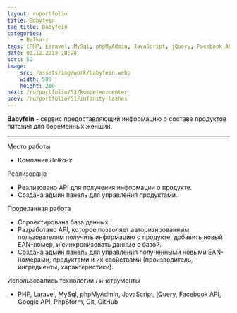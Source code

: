 ```yaml
---
layout: ruportfolio
title: Babyfein
tag_title: Babyfein
categories:
    - Belka-z
tags: [PHP, Laravel, MySql, phpMyAdmin, JavaScript, jQuery, Facebook API, Google API, PhpStorm, Git, GitHub]
date: 02.12.2019 18:28
sort: 52
image: 
    src: /assets/img/work/babyfein.webp 
    width: 500
    height: 210
next: /ru/portfolio/53/kompetenzcenter
prev: /ru/portfolio/51/infinity-lashes
---
```


**Babyfein** - сервис предоставляющий информацию о составе продуктов питания для беременных женщин.

---

Место работы

* Компания _Belka-z_

Реализовано

* Реализовано API для получения информации о продукте.
* Создана админ панель для управления продуктами.

Проделанная работа

* Спроектирована база данных.
* Разработано API, которое позволяет авторизированным пользователям получить информацию о продукте, добавить новый EAN-номер, и синхронизовать данные с базой.
* Создана админ панель для управления полученными новыми EAN-номерами, продуктами и их свойствами (производитель, ингредиенты, характеристики).

Использовались технологии / инструменты

* PHP, Laravel, MySql, phpMyAdmin, JavaScript, jQuery, Facebook API, Google API, PhpStorm, Git, GitHub

